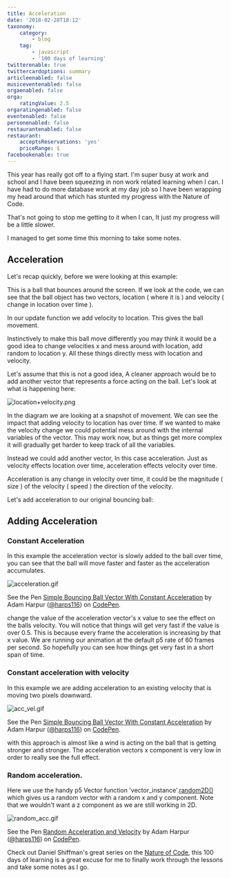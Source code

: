 ```yaml
---
title: Acceleration
date: '2018-02-28T18:12'
taxonomy:
    category:
        - blog
    tag:
        - javascript
        - '100 days of learning'
twitterenable: true
twittercardoptions: summary
articleenabled: false
musiceventenabled: false
orgaenabled: false
orga:
    ratingValue: 2.5
orgaratingenabled: false
eventenabled: false
personenabled: false
restaurantenabled: false
restaurant:
    acceptsReservations: 'yes'
    priceRange: $
facebookenable: true
---
```


This year has really got off to a flying start. I'm super busy at work and school and I have been squeezing in non work related learning when I can. I have had to do more database work at my day job so I have been wrapping my head around that which has stunted my progress with the Nature of Code.

That's not going to stop me getting to it when I can, It just my progress will be a little slower.

I managed to get some time this morning to take some notes.

## Acceleration

Let's recap quickly, before we were looking at this example:

This is a ball that bounces around the screen. If we look at the code, we can see that the ball object has two vectors, location ( where it is ) and velocity ( change in location over time ).

In our update function we add velocity to location. This gives the ball movement.

Instinctively to make this ball move differently you may think it would be a good idea to change velocities x and mess around with location, add random to location y. All these things directly mess with location and velocity.

Let's assume that this is not a good idea, A cleaner approach would be to add another vector that represents a force acting on the ball. Let's look at what is happening here:

![location+velocity.png](https://steemitimages.com/DQmP49Sece8H8Dd3F4r2mbL38LwrnXyur3tadUAgV9iHvQr/location%2Bvelocity.png)

In the diagram we are looking at a snapshot of movement. We can see the impact that adding velocity to location has over time. If we wanted to make the velocity change we could potential mess around with the internal variables of the vector. This may work now, but as things get more complex it will gradually get harder to keep track of all the variables.

Instead we could add another vector, In this case acceleration. Just as velocity effects location over time, acceleration effects velocity over time.

Acceleration is any change in velocity over time, it could be the magnitude ( size ) of the velocity ( speed ) the direction of the velocity.

Let's add acceleration to our original bouncing ball:

## Adding Acceleration

### Constant Acceleration

In this example the acceleration vector is slowly added to the ball over time, you can see that the ball will move faster and faster as the acceleration accumulates.

![acceleration.gif](https://steemitimages.com/DQmUptnfcf5AKfcyvd6rdd4cZrNj2stEpZRxrHaYZfpopPd/acceleration.gif)

<p data-height="265" data-theme-id="0" data-slug-hash="oEpKBm" data-default-tab="js,result" data-user="harps116" data-embed-version="2" data-pen-title="Simple Bouncing Ball Vector With Constant Acceleration" class="codepen">See the Pen <a href="https://codepen.io/harps116/pen/oEpKBm/">Simple Bouncing Ball Vector With Constant Acceleration</a> by Adam Harpur (<a href="https://codepen.io/harps116">@harps116</a>) on <a href="https://codepen.io">CodePen</a>.</p>

change the value of the acceleration vector's x value to see the effect on the balls velocity. You will notice that things will get very fast if the value is over 0.5. This is because every frame the acceleration is increasing by that x value. We are running our animation at the default p5 rate of 60 frames per second. So hopefully you can see how things get very fast in a short span of time.


### Constant acceleration with velocity 

In this example we are adding acceleration to an existing velocity that is moving two pixels downward.

![acc_vel.gif](https://steemitimages.com/DQmb66ZbsKVuobn5aQ5KzUEz5RZzy99MmSfRYS6L8GmSCmJ/acc_vel.gif)

<p data-height="265" data-theme-id="0" data-slug-hash="jZYgZw" data-default-tab="js,result" data-user="harps116" data-embed-version="2" data-pen-title="Simple Bouncing Ball Vector With Constant Acceleration" class="codepen">See the Pen <a href="https://codepen.io/harps116/pen/jZYgZw/">Simple Bouncing Ball Vector With Constant Acceleration</a> by Adam Harpur (<a href="https://codepen.io/harps116">@harps116</a>) on <a href="https://codepen.io">CodePen</a>.</p>

with this approach is almost like a wind is acting on the ball that is getting stronger and stronger. The acceleration vectors x component is very low in order to really see the full effect.

### Random acceleration.

Here we use the handy p5 Vector function 'vector_instance'.[random2D()](https://p5js.org/reference/#/p5.Vector) which gives us a random vector with a random x and y component. Note that we wouldn't want a z component as we are still working in 2D.

![random_acc.gif](https://steemitimages.com/DQmbURWZkjyiSrDtzcrWYnZRfnhUwjAtKTa7LNrMWEo4mF6/random_acc.gif)

<p data-height="265" data-theme-id="0" data-slug-hash="zRpgXy" data-default-tab="js,result" data-user="harps116" data-embed-version="2" data-pen-title="Random Acceleration and Velocity" class="codepen">See the Pen <a href="https://codepen.io/harps116/pen/zRpgXy/">Random Acceleration and Velocity</a> by Adam Harpur (<a href="https://codepen.io/harps116">@harps116</a>) on <a href="https://codepen.io">CodePen</a>.</p>

Check out Daniel Shiffman's great series on the [Nature of Code](http://natureofcode.com/book/introduction/), this 100 days of learning is a great excuse for me to finally work through the lessons and take some notes as I go.